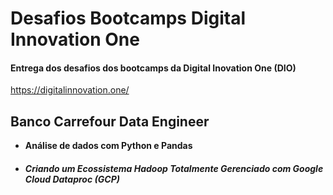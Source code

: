 # Desafios Bootcamps Digital Innovation One



#### Entrega dos desafios dos bootcamps da Digital Inovation One (DIO)

https://digitalinnovation.one/



## Banco Carrefour Data Engineer

* **Análise de dados com Python e Pandas**

* ##### Criando um Ecossistema Hadoop Totalmente Gerenciado com Google Cloud Dataproc (GCP)



